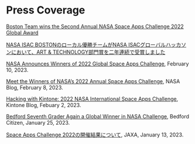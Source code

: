 # Press Coverage

[Boston Team wins the Second Annual NASA Space Apps Challenge 2022 Global Award](https://www.boston.us.emb-japan.go.jp/itpr_en/11_000001_00513.html)

[NASA ISAC BOSTONのローカル優勝チームがNASA ISACグローバルハッカソンにおいて、ART & TECHNOLOGY部門賞を二年連続で受賞しました](https://www.boston.us.emb-japan.go.jp/itpr_ja/11_000001_00514.html)

[NASA Announces Winners of 2022 Global Space Apps Challenge](https://www.earthdata.nasa.gov/news/2022-space-apps-challenge-winners), February 10, 2023. 

[Meet the Winners of NASA’s 2022 Annual Space Apps Challenge](https://www.nasa.gov/feature/meet-the-winners-of-nasa-s-2022-annual-space-apps-challenge), NASA Blog, February 8, 2023. 

[Hacking with Kintone: 2022 NASA International Space Apps Challenge](https://blog.kintone.com/company-news/2022-nasa-international-space-apps-challenge), Kintone Blog, Febuary 2, 2023.

[Bedford Seventh Grader Again a Global Winner in NASA Challenge](https://www.thebedfordcitizen.org/2023/01/bedford-seventh-grader-again-a-global-winner-in-nasa-challenge/), Bedford Citizen, January 25, 2023. 

[Space Apps Challenge 2022の開催結果について](https://www.satnavi.jaxa.jp/ja/news/2023/01/13/6799/index.html), JAXA, January 13, 2023. 


